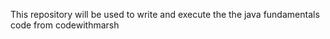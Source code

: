 This repository will be used to write and execute the the java fundamentals code from codewithmarsh

